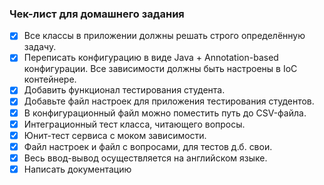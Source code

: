 ### Чек-лист для домашнего задания
- [x] Все классы в приложении должны решать строго определённую задачу.
- [x] Переписать конфигурацию в виде Java + Annotation-based конфигурации. Все зависимости должны быть настроены в IoC контейнере.
- [x] Добавить функционал тестирования студента.
- [x] Добавьте файл настроек для приложения тестирования студентов.
- [x] В конфигурационный файл можно поместить путь до CSV-файла.
- [x] Интеграционный тест класса, читающего вопросы.
- [x] Юнит-тест сервиса с моком зависимости.
- [x] Файл настроек и файл с вопросами, для тестов д.б. свои.
- [x] Весь ввод-вывод осуществляется на английском языке.
- [x] Написать документацию 